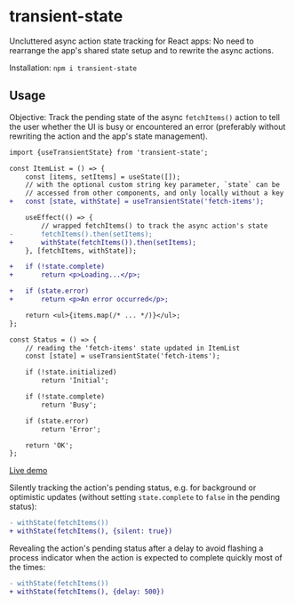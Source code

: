 # transient-state

Uncluttered async action state tracking for React apps: No need to rearrange the app's shared state setup and to rewrite the async actions.

Installation: `npm i transient-state`

## Usage

Objective: Track the pending state of the async `fetchItems()` action to tell the user whether the UI is busy or encountered an error (preferably without rewriting the action and the app's state management).

```diff
import {useTransientState} from 'transient-state';

const ItemList = () => {
    const [items, setItems] = useState([]);
    // with the optional custom string key parameter, `state` can be
    // accessed from other components, and only locally without a key
+   const [state, withState] = useTransientState('fetch-items');

    useEffect(() => {
        // wrapped fetchItems() to track the async action's state
-       fetchItems().then(setItems);
+       withState(fetchItems()).then(setItems);
    }, [fetchItems, withState]);

+   if (!state.complete)
+       return <p>Loading...</p>;

+   if (state.error)
+       return <p>An error occurred</p>;

    return <ul>{items.map(/* ... */)}</ul>;
};

const Status = () => {
    // reading the 'fetch-items' state updated in ItemList
    const [state] = useTransientState('fetch-items');

    if (!state.initialized)
        return 'Initial';

    if (!state.complete)
        return 'Busy';

    if (state.error)
        return 'Error';

    return 'OK';
};
```

[Live demo](https://codesandbox.io/p/sandbox/transient-state-demo-3xwl78?file=%2Fsrc%2FItemList.js)

Silently tracking the action's pending status, e.g. for background or optimistic updates (without setting `state.complete` to `false` in the pending status):

```diff
- withState(fetchItems())
+ withState(fetchItems(), {silent: true})
```

Revealing the action's pending status after a delay to avoid flashing a process indicator when the action is expected to complete quickly most of the times:

```diff
- withState(fetchItems())
+ withState(fetchItems(), {delay: 500})
```
